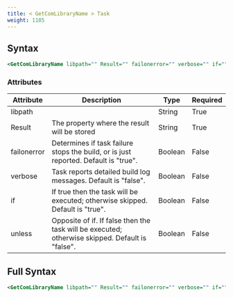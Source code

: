 ```yaml
---
title: < GetComLibraryName > Task
weight: 1185
---
```

## Syntax
```xml
<GetComLibraryName libpath="" Result="" failonerror="" verbose="" if="" unless="" />
```
### Attributes
| Attribute | Description | Type | Required |
| --------- | ----------- | ---- | -------- |
| libpath |  | String | True |
| Result | The property where the result will be stored | String | True |
| failonerror | Determines if task failure stops the build, or is just reported. Default is &quot;true&quot;. | Boolean | False |
| verbose | Task reports detailed build log messages.  Default is &quot;false&quot;. | Boolean | False |
| if | If true then the task will be executed; otherwise skipped. Default is &quot;true&quot;. | Boolean | False |
| unless | Opposite of if.  If false then the task will be executed; otherwise skipped. Default is &quot;false&quot;. | Boolean | False |

## Full Syntax
```xml
<GetComLibraryName libpath="" Result="" failonerror="" verbose="" if="" unless="" />
```
